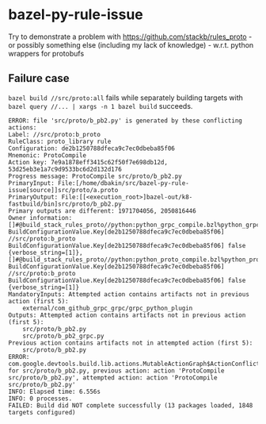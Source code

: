 # bazel-py-rule-issue
Try to demonstrate a problem with https://github.com/stackb/rules_proto - or possibly something else (including my lack of knowledge) - w.r.t. python wrappers for protobufs

## Failure case

`bazel build //src/proto:all` fails while separately building targets with `bazel query //... | xargs -n 1 bazel build` succeeds.

```prose
ERROR: file 'src/proto/b_pb2.py' is generated by these conflicting actions:
Label: //src/proto:b_proto
RuleClass: proto_library rule
Configuration: de2b1250788dfeca9c7ec0dbeba85f06
Mnemonic: ProtoCompile
Action key: 7e9a1878eff3415c62f50f7e698db12d, 53d25eb3e1a7c9d9533bc6d2d132d176
Progress message: ProtoCompile src/proto/b_pb2.py
PrimaryInput: File:[/home/dbakin/src/bazel-py-rule-issue[source]]src/proto/a.proto
PrimaryOutput: File:[[<execution_root>]bazel-out/k8-fastbuild/bin]src/proto/b_pb2.py
Primary outputs are different: 1971704056, 2050816446
Owner information: []#@build_stack_rules_proto//python:python_grpc_compile.bzl%python_grpc_compile_aspect[verbose_string="1"] BuildConfigurationValue.Key[de2b1250788dfeca9c7ec0dbeba85f06] //src/proto:b_proto BuildConfigurationValue.Key[de2b1250788dfeca9c7ec0dbeba85f06] false {verbose_string=[1]}, []#@build_stack_rules_proto//python:python_proto_compile.bzl%python_proto_compile_aspect[verbose_string="1"] BuildConfigurationValue.Key[de2b1250788dfeca9c7ec0dbeba85f06] //src/proto:b_proto BuildConfigurationValue.Key[de2b1250788dfeca9c7ec0dbeba85f06] false {verbose_string=[1]}
MandatoryInputs: Attempted action contains artifacts not in previous action (first 5): 
	external/com_github_grpc_grpc/grpc_python_plugin
Outputs: Attempted action contains artifacts not in previous action (first 5): 
	src/proto/b_pb2.py
	src/proto/b_pb2_grpc.py
Previous action contains artifacts not in attempted action (first 5): 
	src/proto/b_pb2.py
ERROR: com.google.devtools.build.lib.actions.MutableActionGraph$ActionConflictException: for src/proto/b_pb2.py, previous action: action 'ProtoCompile src/proto/b_pb2.py', attempted action: action 'ProtoCompile src/proto/b_pb2.py'
INFO: Elapsed time: 6.556s
INFO: 0 processes.
FAILED: Build did NOT complete successfully (13 packages loaded, 1848 targets configured)
```
